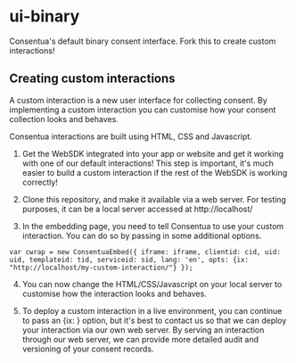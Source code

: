 # ui-binary
Consentua's default binary consent interface. Fork this to create custom interactions!

## Creating custom interactions
A custom interaction is a new user interface for collecting consent. By implementing a custom interaction you can customise how
your consent collection looks and behaves. 

Consentua interactions are built using HTML, CSS and Javascript. 

1. Get the WebSDK integrated into your app or website and get it working with one of our default interactions! This step is important, it's much easier to build a custom interaction if the rest of the WebSDK is working correctly!

2. Clone this repository, and make it available via a web server. For testing purposes, it can be a local server accessed at http://localhost/

3. In the embedding page, you need to tell Consentua to use your custom interaction. You can do so by passing in some additional 
options.

`
var cwrap = new ConsentuaEmbed({
iframe: iframe,
clientid: cid,
uid: uid,
templateid: tid,
serviceid: sid,
lang: 'en',
opts: {ix: "http://localhost/my-custom-interaction/"}
});
`

4. You can now change the HTML/CSS/Javascript on your local server to customise how the interaction looks and behaves. 

5. To deploy a custom interaction in a live environment, you can continue to pass an {ix: } option, but it's best to contact us
so that we can deploy your interaction via our own web server. By serving an interaction through our web server, we can provide
more detailed audit and versioning of your consent records. 
